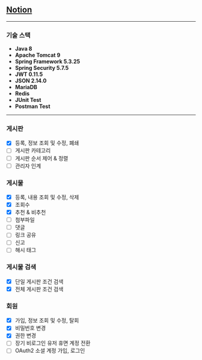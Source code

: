 [//]: # (# Perfect Community API)

[//]: # (![Java]&#40;https://img.shields.io/badge/java-%23ED8B00.svg?style=for-the-badge&logo=java&logoColor=white&#41;)

[//]: # (![Spring]&#40;https://img.shields.io/badge/spring-%236DB33F.svg?style=for-the-badge&logo=spring&logoColor=white&#41;)

[//]: # (![MariaDB]&#40;https://img.shields.io/badge/MariaDB-003545?style=for-the-badge&logo=mariadb&logoColor=white&#41;)

[//]: # (<br>)

[//]: # (![Apache Tomcat]&#40;https://img.shields.io/badge/apache%20tomcat-%23F8DC75.svg?style=for-the-badge&logo=apache-tomcat&logoColor=black&#41; )

[//]: # (![]&#40;https://img.shields.io/badge/Apache%20Tomcat-9-orange&#41;)

## [Notion](https://jr-developer-ahngbeom.notion.site/Perfect-Community-API-87b6d4c45503482786d31f155a40a986)

---

### 기술 스택

- **Java 8**
- **Apache Tomcat 9**
- **Spring Framework 5.3.25**
- **Spring Security 5.7.5**
- **JWT 0.11.5**
- **JSON 2.14.0**
- **MariaDB**
- **Redis**
- **JUnit Test**
- **Postman Test**

---
### 게시판
- [x]  등록, 정보 조회 및 수정, 폐쇄
- [ ]  게시판 카테고리
- [ ]  게시판 순서 제어 & 정렬
- [ ]  관리자 인계

### 게시물
- [x]  등록, 내용 조회 및 수정, 삭제
- [x]  조회수
- [x]  추천 & 비추천
- [ ]  첨부파일
- [ ]  댓글
- [ ]  링크 공유
- [ ]  신고
- [ ]  해시 태그

### 게시물 검색
- [x]  단일 게시판 조건 검색
- [x]  전체 게시판 조건 검색

### 회원
- [x]  가입, 정보 조회 및 수정, 탈회
- [x]  비밀번호 변경
- [x]  권한 변경
- [ ]  장기 비로그인 유저 휴면 계정 전환
- [ ]  OAuth2 소셜 계정 가입, 로그인
